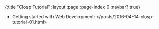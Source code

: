 {:title "Closp Tutorial"
 :layout :page
 :page-index 0
 :navbar? true}

* Getting started with Web Development: </posts/2016-04-14-closp-tutorial-01.html>
